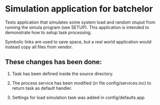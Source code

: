# Simulation application for batchelor

Tests application that simulates some system load and random otuput from running
the simula program (see SETUP). This application is intended to demonstrate how
to setup task processing.

Symbolic links are used to save space, but a real world application would instead
copy all files from vendor.

These changes has been done:
----------------------------------

1. Task has been defined inside the source directory.

2. The process service has been modified (in file config/services.inc) to return
   task as default handler.

3. Settings for load simulation task was added in config/defaults.app
